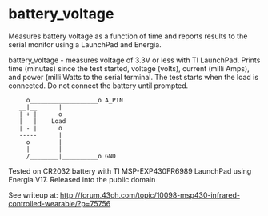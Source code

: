 # battery_voltage
Measures battery voltage as a function of time and reports results to the serial monitor using a LaunchPad and Energia.

battery_voltage - measures voltage of 3.3V or less with TI LaunchPad.  Prints time (minutes) since the test started, voltage (volts), current (milli Amps), and power (milli Watts to the serial terminal.  The test starts when the load is connected.  Do not connect the battery until prompted.

         o___________________o A_PIN
       __|__      |       
       | + |      o       
       |   |    Load    
       | - |      o      
       -----      |  
         o        | 
         |        |
         /________|__________o GND

 Tested on CR2032 battery with TI MSP-EXP430FR6989 LaunchPad
 using Energia V17.  Released into the public domain
 
 See writeup at:  http://forum.43oh.com/topic/10098-msp430-infrared-controlled-wearable/?p=75756
